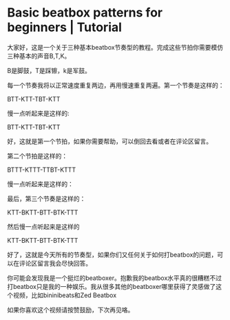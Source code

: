 # Basic beatbox patterns for beginners | Tutorial

大家好，这是一个关于三种基本beatbox节奏型的教程。完成这些节拍你需要模仿三种基本的声音B,T,K。


B是脚鼓，T是踩镲，k是军鼓。

每一个节奏我将以正常速度重复两边，再用慢速重复两遍。第一个节奏是这样的：

BTT-KTT-TBT-KTT

慢一点听起来是这样的:

BTT-KTT-TBT-KTT

好，这就是第一个节拍，如果你需要帮助，可以倒回去看或者在评论区留言。

第二个节拍是这样的：

BTTT-KTTT-TTBT-KTTT

慢一点听起来是这样的：

最后，第三个节奏是这样的：

KTT-BKTT-BTT-BTK-TTT

然后慢一点听起来是这样的

KTT-BKTT-BTT-BTK-TTT

好了，这就是今天所有的节奏型，如果你们又任何关于如何打beatbox的问题，可以在评论区留言我会尽快回答。

你可能会发现我是一个挺烂的beatboxer。抱歉我的beatbox水平真的很糟糕不过打beatbox只是我的一种娱乐。我从很多其他的beatboxer哪里获得了灵感做了这个视频，比如bininibeats和Zed Beatbox

如果你喜欢这个视频请按赞鼓励，下次再见咯。